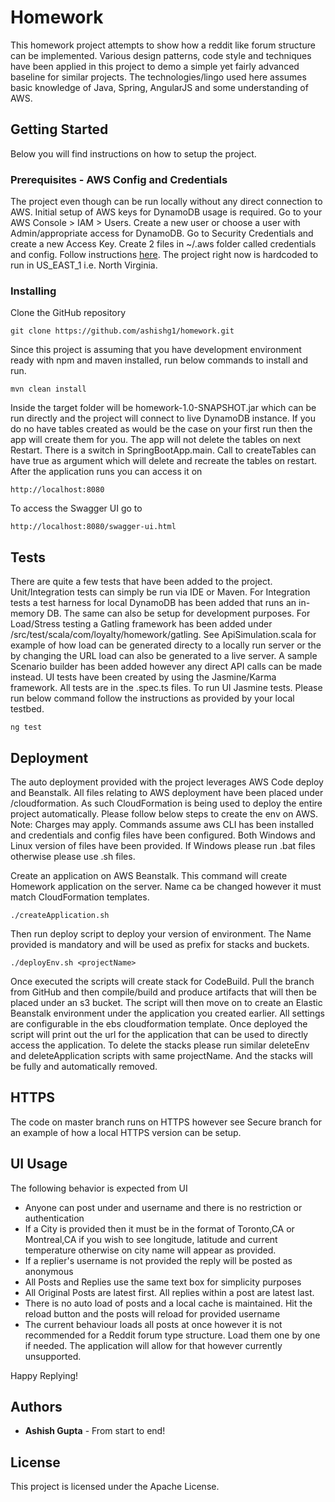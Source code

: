 # Homework

This homework project attempts to show how a reddit like forum structure can be implemented. Various design patterns, code style and techniques have been applied in this project to demo a simple yet fairly advanced baseline for similar projects.
The technologies/lingo used here assumes basic knowledge of Java, Spring, AngularJS and some understanding of AWS.

## Getting Started

Below you will find instructions on how to setup the project.


### Prerequisites - AWS Config and Credentials

The project even though can be run locally without any direct connection to AWS. Initial setup of AWS keys for DynamoDB usage is required.
Go to your AWS Console > IAM > Users. Create a new user or choose a user with Admin/appropriate access for DynamoDB.
Go to Security Credentials and create a new Access Key. Create 2 files in ~/.aws folder called credentials and config.
Follow instructions [here](https://docs.aws.amazon.com/cli/latest/userguide/cli-configure-files.html).
The project right now is hardcoded to run in US_EAST_1 i.e. North Virginia.

### Installing

Clone the GitHub repository

```
git clone https://github.com/ashishg1/homework.git
```

Since this project is assuming that you have development environment ready with npm and maven installed, run below commands to install and run.

```
mvn clean install
```

Inside the target folder will be homework-1.0-SNAPSHOT.jar which can be run directly and the project will connect to live DynamoDB instance.
If you do no have tables created as would be the case on your first run then the app will create them for you. The app will not delete the tables on next Restart. There is a switch in SpringBootApp.main. Call to createTables can have true as argument which will delete and recreate the tables on restart.
After the application runs you can access it on

```
http://localhost:8080
```

To access the Swagger UI go to

```
http://localhost:8080/swagger-ui.html
```


## Tests

There are quite a few tests that have been added to the project. Unit/Integration tests can simply be run via IDE or Maven.
For Integration tests a test harness for local DynamoDB has been added that runs an in-memory DB. The same can also be setup for development purposes.
For Load/Stress testing a Gatling framework has been added under /src/test/scala/com/loyalty/homework/gatling. See ApiSimulation.scala for example of how load can be generated directy to a locally run server or the by changing the URL load can also be generated to a live server.
A sample Scenario builder has been added however any direct API calls can be made instead.
UI tests have been created by using the Jasmine/Karma framework. All tests are in the .spec.ts files.
To run UI Jasmine tests. Please run below command follow the instructions as provided by your local testbed.

```
ng test
```

## Deployment

The auto deployment provided with the project leverages AWS Code deploy and Beanstalk. All files relating to AWS deployment have been placed under /cloudformation. As such CloudFormation is being used to deploy the entire project automatically.
Please follow below steps to create the env on AWS. Note: Charges may apply. Commands assume aws CLI has been installed and credentials and config files have been configured.
Both Windows and Linux version of files have been provided. If Windows please run .bat files otherwise please use .sh files.

Create an application on AWS Beanstalk. This command will create Homework application on the server. Name ca be changed however it must match CloudFormation templates.

```
./createApplication.sh
```

Then run deploy script to deploy your version of environment. The Name provided is mandatory and will be used as prefix for stacks and buckets.

```
./deployEnv.sh <projectName>
```

Once executed the scripts will create stack for CodeBuild. Pull the branch from GitHub and then compile/build and produce artifacts that will then be placed under an s3 bucket.
The script will then move on to create an Elastic Beanstalk environment under the application you created earlier. All settings are configurable in the ebs cloudformation template.
Once deployed the script will print out the url for the application that can be used to directly access the application.
To delete the stacks please run similar deleteEnv and deleteApplication scripts with same projectName. And the stacks will be fully and automatically removed.

## HTTPS

The code on master branch runs on HTTPS however see Secure branch for an example of how a local HTTPS version can be setup.

## UI Usage

The following behavior is expected from UI
* Anyone can post under and username and there is no restriction or authentication
* If a City is provided then it must be in the format of Toronto,CA or Montreal,CA if you wish to see longitude, latitude and current temperature otherwise on city name will appear as provided.
* If a replier's username is not provided the reply will be posted as anonymous
* All Posts and Replies use the same text box for simplicity purposes
* All Original Posts are latest first. All replies within a post are latest last.
* There is no auto load of posts and a local cache is maintained. Hit the reload button and the posts will reload for provided username
* The current behaviour loads all posts at once however it is not recommended for a Reddit forum type structure. Load them one by one if needed. The application will allow for that however currently unsupported.

Happy Replying!

## Authors

* **Ashish Gupta** - From start to end!


## License

This project is licensed under the Apache License.

